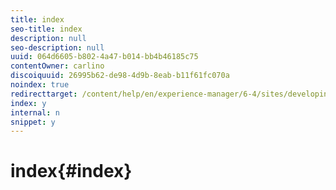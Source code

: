 ```yaml
---
title: index
seo-title: index
description: null
seo-description: null
uuid: 064d6605-b802-4a47-b014-bb4b46185c75
contentOwner: carlino
discoiquuid: 26995b62-de98-4d9b-8eab-b11f61fc070a
noindex: true
redirecttarget: /content/help/en/experience-manager/6-4/sites/developing/using/reference-materials
index: y
internal: n
snippet: y
---
```


# index{#index}

